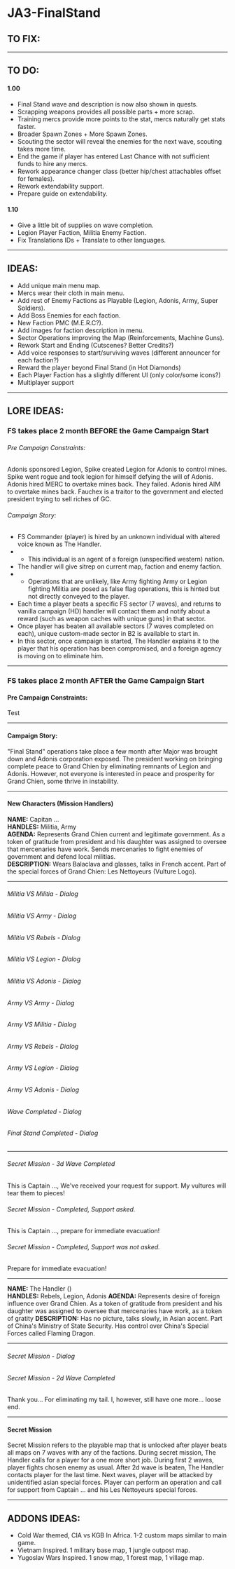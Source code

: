 # JA3-FinalStand

## TO FIX:

---
## TO DO:
#### 1.00
- Final Stand wave and description is now also shown in quests.
- Scrapping weapons provides all possible parts + more scrap.
- Training mercs provide more points to the stat, mercs naturally get stats faster.
- Broader Spawn Zones + More Spawn Zones.
- Scouting the sector will reveal the enemies for the next wave, scouting takes more time.
- End the game if player has entered Last Chance with not sufficient funds to hire any mercs.
- Rework appearance changer class (better hip/chest attachables offset for females).
- Rework extendability support.
- Prepare guide on extendability.
#### 1.10
- Give a little bit of supplies on wave completion.
- Legion Player Faction, Militia Enemy Faction.
- Fix Translations IDs + Translate to other languages.

---
## IDEAS:
- Add unique main menu map.
- Mercs wear their cloth in main menu.
- Add rest of Enemy Factions as Playable (Legion, Adonis, Army, Super Soldiers).
- Add Boss Enemies for each faction.
- New Faction PMC (M.E.R.C?).
- Add images for faction description in menu.
- Sector Operations improving the Map (Reinforcements, Machine Guns).
- Rework Start and Ending (Cutscenes? Better Credits?)
- Add voice responses to start/surviving waves (different announcer for each faction?)
- Reward the player beyond Final Stand (in Hot Diamonds)
- Each Player Faction has a slightly different UI (only color/some icons?)
- Multiplayer support

---
## LORE IDEAS:

### FS takes place 2 month BEFORE the Game Campaign Start
###### Pre Campaign Constraints:
Adonis sponsored Legion, Spike created Legion for Adonis to control mines.
Spike went rogue and took legion for himself defying the will of Adonis.
Adonis hired MERC to overtake mines back. They failed.
Adonis hired AIM to overtake mines back.
Fauchex is a traitor to the government and elected president trying to sell riches of GC.

###### Campaign Story:
- FS Commander (player) is hired by an unknown individual with altered voice known as The Handler.
- * This individual is an agent of a foreign (unspecified western) nation.
- The handler will give sitrep on current map, faction and enemy faction.
- * Operations that are unlikely, like Army fighting Army or Legion fighting Militia are posed as false flag operations, this is hinted but not directly conveyed to the player.
- Each time a player beats a specific FS sector (7 waves), and returns to vanilla campaign (HD) handler will contact them and notify about a reward (such as weapon caches with unique guns) in that sector.
- Once player has beaten all available sectors (7 waves completed on each), unique custom-made sector in B2 is available to start in.
- In this sector, once campaign is started, The Handler explains it to the player that his operation has been compromised, and a foreign agency is moving on to eliminate him.

---
### FS takes place 2 month AFTER the Game Campaign Start
#### Pre Campaign Constraints:
Test

---
#### Campaign Story:

"Final Stand" operations take place a few month after Major was brought down and Adonis corporation exposed.
The president working on bringing complete peace to Grand Chien by eliminating remnants of Legion and Adonis.
However, not everyone is interested in peace and prosperity for Grand Chien, some thrive in instability.

---
#### New Characters (Mission Handlers)
__NAME:__ Capitan ... <br>
__HANDLES:__ Militia, Army <br>
__AGENDA:__ 
Represents Grand Chien current and legitimate government. 
As a token of gratitude from president and his daughter was assigned to oversee that mercenaries have work.
Sends mercenaries to fight enemies of government and defend local militias. <br>
__DESCRIPTION:__ 
Wears Balaclava and glasses, talks in French accent. 
Part of the special forces of Grand Chien: Les Nettoyeurs (Vulture Logo).

---
###### Militia VS Militia - Dialog
###### Militia VS Army - Dialog
###### Militia VS Rebels - Dialog
###### Militia VS Legion - Dialog
###### Militia VS Adonis - Dialog
###### Army VS Army - Dialog
###### Army VS Militia - Dialog
###### Army VS Rebels - Dialog
###### Army VS Legion - Dialog
###### Army VS Adonis - Dialog

###### Wave Completed - Dialog
###### Final Stand Completed - Dialog

---
###### Secret Mission - 3d Wave Completed
This is Captain ..., We've received your request for support. My vultures will tear them to pieces!
###### Secret Mission - Completed, Support asked.
This is Captain ..., prepare for immediate evacuation!
###### Secret Mission - Completed, Support was not asked.
Prepare for immediate evacuation!

---
__NAME:__ The Handler () <br>
__HANDLES:__ Rebels, Legion, Adonis
__AGENDA:__ 
Represents desire of foreign influence over Grand Chien. 
As a token of gratitude from president and his daughter was assigned to oversee that mercenaries have work, as a token of gratity
__DESCRIPTION:__ 
Has no picture, talks slowly, in Asian accent.
Part of China's Ministry of State Security.
Has control over China's Special Forces called Flaming Dragon.

---
###### Secret Mission - Dialog
###### Secret Mission - 2d Wave Completed
Thank you... For eliminating my tail. I, however, still have one more... loose end.

---
#### Secret Mission
Secret Mission refers to the playable map that is unlocked after player beats all maps on 7 waves with any of the factions.
During secret mission, The Handler calls for a player for a one more short job.
During first 2 waves, player fights chosen enemy as usual.
After 2d wave is beaten, The Handler contacts player for the last time.
Next waves, player will be attacked by unidentified asian special forces.
Player can perform an operation and call for support from Captain ... and his Les Nettoyeurs special forces.

---
## ADDONS IDEAS:
- Cold War themed, CIA vs KGB In Africa. 1-2 custom maps similar to main game.
- Vietnam Inspired. 1 military base map, 1 jungle outpost map.
- Yugoslav Wars Inspired. 1 snow map, 1 forest map, 1 village map.